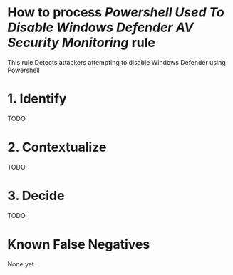 # How to process *Powershell Used To Disable Windows Defender AV Security Monitoring* rule
This rule Detects attackers attempting to disable Windows Defender using Powershell

# 1. Identify
TODO

# 2. Contextualize
TODO

# 3. Decide
TODO

# Known False Negatives
None yet.
